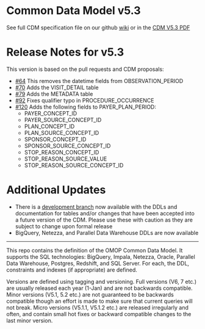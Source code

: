 Common Data Model v5.3
=================

See full CDM specification file on our github [wiki](https://github.com/OHDSI/CommonDataModel/wiki) or in the [CDM V5.3 PDF](https://github.com/OHDSI/CommonDataModel/blob/v5.3.0/OMOP_CDM_v5_3.pdf)


Release Notes for v5.3
=============
This version is based on the pull requests and CDM proposals:
* [#64](https://github.com/OHDSI/CommonDataModel/pull/64) This removes the datetime fields from OBSERVATION_PERIOD
* [#70](https://github.com/OHDSI/CommonDataModel/issues/70) Adds the VISIT_DETAIL table
* [#79](https://github.com/OHDSI/CommonDataModel/issues/79) Adds the METADATA table
* [#92](https://github.com/OHDSI/CommonDataModel/issues/92) Fixes qualifier typo in PROCEDURE_OCCURRENCE
* [#120](https://github.com/OHDSI/CommonDataModel/issues/120) Adds the following fields to PAYER_PLAN_PERIOD:
	* PAYER_CONCEPT_ID
	* PAYER_SOURCE_CONCEPT_ID
	* PLAN_CONCEPT_ID
	* PLAN_SOURCE_CONCEPT_ID
	* SPONSOR_CONCEPT_ID
	* SPONSOR_SOURCE_CONCEPT_ID
	* STOP_REASON_CONCEPT_ID
	* STOP_REASON_SOURCE_VALUE
	* STOP_REASON_SOURCE_CONCEPT_ID

Additional Updates
==================

* There is a [development branch](https://github.com/OHDSI/CommonDataModel/tree/Dev) now available with the DDLs and documentation for tables and/or changes that have been accepted into a future version of the CDM. Please use these with caution as they are subject to change upon formal release
* BigQuery, Netezza, and Parallel Data Warehouse DDLs are now available


---------
  

This repo contains the definition of the OMOP Common Data Model. It supports the SQL technologies: BigQuery, Impala, Netezza, Oracle, Parallel Data Warehouse, Postgres, Redshift, and SQL Server. For each, the DDL, constraints and indexes (if appropriate) are defined. 


Versions are defined using tagging and versioning. Full versions (V6, 7 etc.) are usually released each year (1-Jan) and are not backwards compatible. Minor versions (V5.1, 5.2 etc.) are not guaranteed to be backwards compatible though an effort is made to make sure that current queries will not break. Micro versions (V5.1.1, V5.1.2 etc.) are released irregularly and often, and contain small hot fixes or backward compatible changes to the last minor version.
